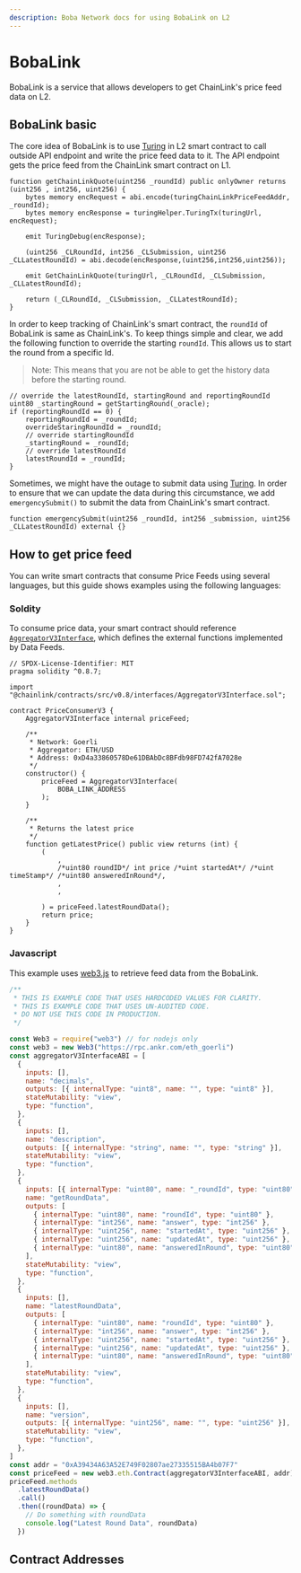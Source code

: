 ```yaml
---
description: Boba Network docs for using BobaLink on L2
---
```


# BobaLink

BobaLink is a service that allows developers to get ChainLink's price feed data on L2.

## BobaLink basic

The core idea of BobaLink is to use [Turing](./turing.md) in L2 smart contract to call outside API endpoint and write the price feed data to it. The API endpoint gets the price feed from the ChainLink smart contract on L1.

```solidity
function getChainLinkQuote(uint256 _roundId) public onlyOwner returns (uint256 , int256, uint256) {
    bytes memory encRequest = abi.encode(turingChainLinkPriceFeedAddr, _roundId);
    bytes memory encResponse = turingHelper.TuringTx(turingUrl, encRequest);

    emit TuringDebug(encResponse);

    (uint256 _CLRoundId, int256 _CLSubmission, uint256 _CLLatestRoundId) = abi.decode(encResponse,(uint256,int256,uint256));

    emit GetChainLinkQuote(turingUrl, _CLRoundId, _CLSubmission, _CLLatestRoundId);

    return (_CLRoundId, _CLSubmission, _CLLatestRoundId);
}
```

In order to keep tracking of ChainLink's smart contract, the `roundId` of BobaLink is same as ChainLink's. To keep things simple and clear, we add the following function to override the starting `roundId`. This allows us to start the round from a specific Id. 

> Note: This means that you are not be able to get the history data before the starting round.

```solidity
// override the latestRoundId, startingRound and reportingRoundId
uint80 _startingRound = getStartingRound(_oracle);
if (reportingRoundId == 0) {
    reportingRoundId = _roundId;
    overrideStaringRoundId = _roundId;
    // override startingRoundId
    _startingRound = _roundId;
    // override latestRoundId
    latestRoundId = _roundId;
}
```

Sometimes, we might have the outage to submit data using [Turing](./turing.md). In order to ensure that we can update the data during this circumstance, we add `emergencySubmit()` to submit the data from ChainLink's smart contract.

```solidity
function emergencySubmit(uint256 _roundId, int256 _submission, uint256 _CLLatestRoundId) external {}
```

## How to get price feed

You can write smart contracts that consume Price Feeds using several languages, but this guide shows examples using the following languages:

### Soldity

To consume price data, your smart contract should reference [`AggregatorV3Interface`](https://github.com/smartcontractkit/chainlink/blob/master/contracts/src/v0.8/interfaces/AggregatorV3Interface.sol), which defines the external functions implemented by Data Feeds.

```solidity
// SPDX-License-Identifier: MIT
pragma solidity ^0.8.7;

import "@chainlink/contracts/src/v0.8/interfaces/AggregatorV3Interface.sol";

contract PriceConsumerV3 {
    AggregatorV3Interface internal priceFeed;

    /**
     * Network: Goerli
     * Aggregator: ETH/USD
     * Address: 0xD4a33860578De61DBAbDc8BFdb98FD742fA7028e
     */
    constructor() {
        priceFeed = AggregatorV3Interface(
            BOBA_LINK_ADDRESS
        );
    }

    /**
     * Returns the latest price
     */
    function getLatestPrice() public view returns (int) {
        (
            ,
            /*uint80 roundID*/ int price /*uint startedAt*/ /*uint timeStamp*/ /*uint80 answeredInRound*/,
            ,
            ,

        ) = priceFeed.latestRoundData();
        return price;
    }
}
```

### Javascript

This example uses [web3.js](https://web3js.readthedocs.io/) to retrieve feed data from the BobaLink.

```javascript
/**
 * THIS IS EXAMPLE CODE THAT USES HARDCODED VALUES FOR CLARITY.
 * THIS IS EXAMPLE CODE THAT USES UN-AUDITED CODE.
 * DO NOT USE THIS CODE IN PRODUCTION.
 */

const Web3 = require("web3") // for nodejs only
const web3 = new Web3("https://rpc.ankr.com/eth_goerli")
const aggregatorV3InterfaceABI = [
  {
    inputs: [],
    name: "decimals",
    outputs: [{ internalType: "uint8", name: "", type: "uint8" }],
    stateMutability: "view",
    type: "function",
  },
  {
    inputs: [],
    name: "description",
    outputs: [{ internalType: "string", name: "", type: "string" }],
    stateMutability: "view",
    type: "function",
  },
  {
    inputs: [{ internalType: "uint80", name: "_roundId", type: "uint80" }],
    name: "getRoundData",
    outputs: [
      { internalType: "uint80", name: "roundId", type: "uint80" },
      { internalType: "int256", name: "answer", type: "int256" },
      { internalType: "uint256", name: "startedAt", type: "uint256" },
      { internalType: "uint256", name: "updatedAt", type: "uint256" },
      { internalType: "uint80", name: "answeredInRound", type: "uint80" },
    ],
    stateMutability: "view",
    type: "function",
  },
  {
    inputs: [],
    name: "latestRoundData",
    outputs: [
      { internalType: "uint80", name: "roundId", type: "uint80" },
      { internalType: "int256", name: "answer", type: "int256" },
      { internalType: "uint256", name: "startedAt", type: "uint256" },
      { internalType: "uint256", name: "updatedAt", type: "uint256" },
      { internalType: "uint80", name: "answeredInRound", type: "uint80" },
    ],
    stateMutability: "view",
    type: "function",
  },
  {
    inputs: [],
    name: "version",
    outputs: [{ internalType: "uint256", name: "", type: "uint256" }],
    stateMutability: "view",
    type: "function",
  },
]
const addr = "0xA39434A63A52E749F02807ae27335515BA4b07F7"
const priceFeed = new web3.eth.Contract(aggregatorV3InterfaceABI, addr)
priceFeed.methods
  .latestRoundData()
  .call()
  .then((roundData) => {
    // Do something with roundData
    console.log("Latest Round Data", roundData)
  })
```

## Contract Addresses
